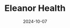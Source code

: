 ---  
layout: startup_page  
title: "Eleanor Health"  
id: "eleanorhealth.com"  
permalink: "/eleanorhealtheleanorhealth.com10072024/"  
website: "https://www.eleanorhealth.com/"  
funding_round: "Series D"  
funding_amount: "$30M"  
investors: "General Catalyst, Town Hall Ventures, Echo Health Ventures, Northpond Ventures, Rethink Impact, Emerson Collective"  
about: "Eleanor Health is an outpatient addiction treatment provider offering in-person and virtual care. Their whole-person care model incorporates medications for addiction treatment (MAT), psychiatry, therapy, and peer recovery coaching, aiming to improve clinical outcomes and reduce the total cost of care. The company focuses on value-based payment structures and currently operates in seven states."  
markets: "Healthtech, Hospitals and Health Care, Health Diagnostics, Hospital, Mental Health, mHealth, Psychology"  
hq: "Waltham, Massachusetts, United States"  
founded_year: "2019"  
linkedin: "https://www.linkedin.com/company/eleanorhealth"  
twitter: "https://twitter.com/eleanor_health"  
instagram: ""  
facebook: "https://www.facebook.com/eleanorhealth"  
crunchbase: "https://www.crunchbase.com/organization/eleanor-health"  
pitchbook: "https://pitchbook.com/profiles/company/277413-40"  

date_display: "07-Oct-2024"  
date: "2024-10-07"

# SEO Optimization  
meta_title: "Eleanor Health - Series D Funding ($30M)"  
meta_description: "Eleanor Health, Eleanor Health is an outpatient addiction treatment provider offering in-person and virtual care. Their whole-person care model incorporates medicatio..."  
meta_keywords: "Eleanor Health, Healthtech, Hospitals and Health Care, Health Diagnostics, Hospital, Mental Health, mHealth, Psychology, Series D funding"  
canonical_url: "https://startup.projectstartups.com/eleanorhealtheleanorhealth.com10072024/"  
---